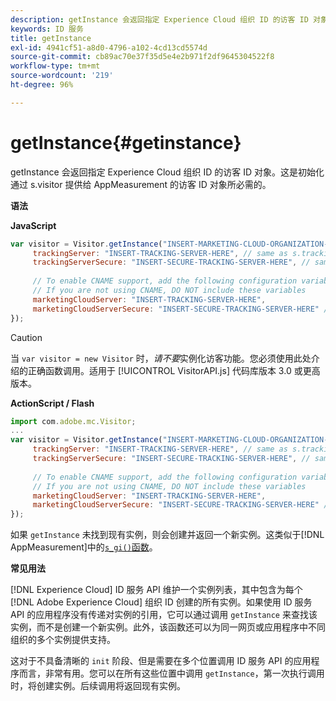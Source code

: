```yaml
---
description: getInstance 会返回指定 Experience Cloud 组织 ID 的访客 ID 对象。这是初始化通过 s.visitor 提供给 AppMeasurement 的访客 ID 对象所必需的。
keywords: ID 服务
title: getInstance
exl-id: 4941cf51-a8d0-4796-a102-4cd13cd5574d
source-git-commit: cb89ac70e37f35d5e4e2b971f2df9645304522f8
workflow-type: tm+mt
source-wordcount: '219'
ht-degree: 96%

---
```


# getInstance{#getinstance}

getInstance 会返回指定 Experience Cloud 组织 ID 的访客 ID 对象。这是初始化通过 s.visitor 提供给 AppMeasurement 的访客 ID 对象所必需的。

**语法**

**JavaScript**

```js
var visitor = Visitor.getInstance("INSERT-MARKETING-CLOUD-ORGANIZATION-ID-HERE", { 
     trackingServer: "INSERT-TRACKING-SERVER-HERE", // same as s.trackingServer 
     trackingServerSecure: "INSERT-SECURE-TRACKING-SERVER-HERE", // same as s.trackingServerSecure 
 
     // To enable CNAME support, add the following configuration variables 
     // If you are not using CNAME, DO NOT include these variables 
     marketingCloudServer: "INSERT-TRACKING-SERVER-HERE", 
     marketingCloudServerSecure: "INSERT-SECURE-TRACKING-SERVER-HERE" // same as s.trackingServerSecure 
});
```

>[!CAUTION]
>
>当 `var visitor = new Visitor` 时，*请不要*&#x200B;实例化访客功能。您必须使用此处介绍的正确函数调用。适用于 [!UICONTROL VisitorAPI.js] 代码库版本 3.0 或更高版本。

**ActionScript / Flash**

```js
import com.adobe.mc.Visitor; 
... 
var visitor = Visitor.getInstance("INSERT-MARKETING-CLOUD-ORGANIZATION-ID-HERE", { 
     trackingServer: "INSERT-TRACKING-SERVER-HERE", // same as s.trackingServer 
     trackingServerSecure: "INSERT-SECURE-TRACKING-SERVER-HERE", // same as s.trackingServerSecure 
 
     // To enable CNAME support, add the following configuration variables 
     // If you are not using CNAME, DO NOT include these variables 
     marketingCloudServer: "INSERT-TRACKING-SERVER-HERE", 
     marketingCloudServerSecure: "INSERT-SECURE-TRACKING-SERVER-HERE" // same as s.trackingServerSecure 
});
```

如果 `getInstance` 未找到现有实例，则会创建并返回一个新实例。这类似于[!DNL AppMeasurement]中的[`s_gi()`函数](https://experienceleague.adobe.com/docs/analytics/implementation/vars/functions/s-gi.html?lang=zh-Hans)。

**常见用法**

[!DNL Experience Cloud] ID 服务 API 维护一个实例列表，其中包含为每个 [!DNL Adobe Experience Cloud] 组织 ID 创建的所有实例。如果使用 ID 服务 API 的应用程序没有传递对实例的引用，它可以通过调用 `getInstance` 来查找该实例，而不是创建一个新实例。此外，该函数还可以为同一网页或应用程序中不同组织的多个实例提供支持。

这对于不具备清晰的 `init` 阶段、但是需要在多个位置调用 ID 服务 API 的应用程序而言，非常有用。您可以在所有这些位置中调用 `getInstance`，第一次执行调用时，将创建实例。后续调用将返回现有实例。
